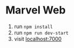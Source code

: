 # Marvel Web

1) run `npm install`
2) run `npm run dev-start`
3) visit [localhost:7000](localhost:7000)
